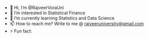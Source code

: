 - 👋 Hi, I’m @RajveerVoraUni
- 👀 I’m interested in Statistical Finance
- 🌱 I’m currently learning Statistics and Data Science
- 📫 How to reach me? Write to me @ rajveeruniversity@gmail.com
- ⚡ Fun fact: 
